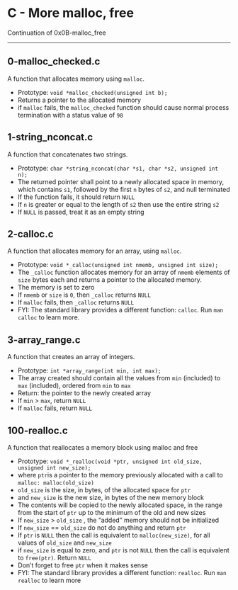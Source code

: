 # C - More malloc, free
Continuation of 0x0B-malloc\_free
___
## 0-malloc_checked.c
A function that allocates memory using `malloc`.
* Prototype: `void *malloc_checked(unsigned int b);`
* Returns a pointer to the allocated memory
* if `malloc` fails, the `malloc_checked` function should cause normal process termination with a status value of `98`
## 1-string\_nconcat.c
A function that concatenates two strings.
* Prototype: `char *string_nconcat(char *s1, char *s2, unsigned int n);`
* The returned pointer shall point to a newly allocated space in memory, which contains `s1`, followed by the first `n` bytes of `s2`, and null terminated
* If the function fails, it should return `NULL`
* If `n` is greater or equal to the length of `s2` then use the entire string `s2`
* If `NULL` is passed, treat it as an empty string
## 2-calloc.c
A function that allocates memory for an array, using `malloc`.
* Prototype: `void *_calloc(unsigned int nmemb, unsigned int size);`
* The `_calloc` function allocates memory for an array of `nmemb` elements of `size` bytes each and returns a pointer to the allocated memory.
* The memory is set to zero
* If `nmemb` or `size` is `0`, then `_calloc` returns `NULL`
* If `malloc` fails, then `_calloc` returns `NULL`
* FYI: The standard library provides a different function: `calloc`. Run `man calloc` to learn more.
## 3-array_range.c
A function that creates an array of integers.
* Prototype: `int *array_range(int min, int max);`
* The array created should contain all the values from `min` (included) to `max` (included), ordered from `min` to `max`
* Return: the pointer to the newly created array
* If `min` > `max`, return `NULL`
* If `malloc` fails, return `NULL`
## 100-realloc.c
A function that reallocates a memory block using malloc and free
* Prototype: `void *_realloc(void *ptr, unsigned int old_size, unsigned int new_size);`
* where `ptr`is a pointer to the memory previously allocated with a call to `malloc: malloc(old_size)`
* `old_size`  is the size, in bytes, of the allocated space for `ptr`
* and `new_size` is the new size, in bytes of the new memory block
* The contents will be copied to the newly allocated space, in the range from the start of `ptr` up to the minimum of the old and new sizes
* If `new_size` > `old_size` , the “added” memory should not be initialized
* If `new_size` == `old_size` do not do anything and return `ptr`
* If `ptr` is `NULL` then the call is equivalent to `malloc(new_size)`, for all values of `old_size` and `new_size`
* if `new_size`  is equal to zero, and `ptr` is not `NULL` then the call is equivalent to  `free(ptr)`. Return `NULL`
* Don’t forget to free `ptr` when it makes sense
* FYI: The standard library provides a different function: `realloc`. Run `man realloc` to learn more
